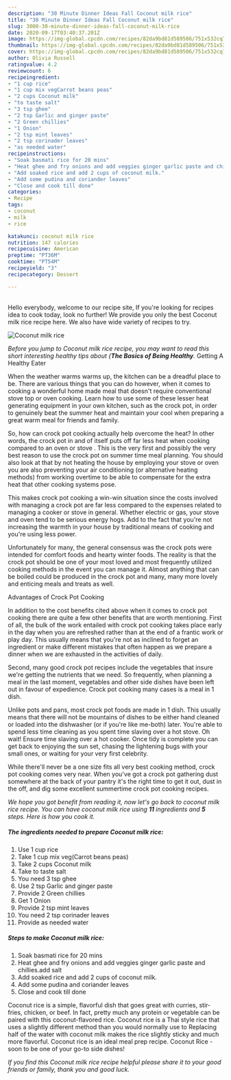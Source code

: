 ```yaml
---
description: "30 Minute Dinner Ideas Fall Coconut milk rice"
title: "30 Minute Dinner Ideas Fall Coconut milk rice"
slug: 3000-30-minute-dinner-ideas-fall-coconut-milk-rice
date: 2020-09-17T03:40:37.201Z
image: https://img-global.cpcdn.com/recipes/82da9bd81d589506/751x532cq70/coconut-milk-rice-recipe-main-photo.jpg
thumbnail: https://img-global.cpcdn.com/recipes/82da9bd81d589506/751x532cq70/coconut-milk-rice-recipe-main-photo.jpg
cover: https://img-global.cpcdn.com/recipes/82da9bd81d589506/751x532cq70/coconut-milk-rice-recipe-main-photo.jpg
author: Olivia Russell
ratingvalue: 4.2
reviewcount: 6
recipeingredient:
- "1 cup rice"
- "1 cup mix vegCarrot beans peas"
- "2 cups Coconut milk"
- "to taste salt"
- "3 tsp ghee"
- "2 tsp Garlic and ginger paste"
- "2 Green chillies"
- "1 Onion"
- "2 tsp mint leaves"
- "2 tsp corinader leaves"
- "as needed water"
recipeinstructions:
- "Soak basmati rice for 20 mins"
- "Heat ghee and fry onions and add veggies ginger garlic paste and chillies.add salt"
- "Add soaked rice and add 2 cups of coconut milk."
- "Add some pudina and coriander leaves"
- "Close and cook till done"
categories:
- Recipe
tags:
- coconut
- milk
- rice

katakunci: coconut milk rice 
nutrition: 147 calories
recipecuisine: American
preptime: "PT36M"
cooktime: "PT54M"
recipeyield: "3"
recipecategory: Dessert

---
```

<br>
Hello everybody, welcome to our recipe site, If you're looking for recipes idea to cook today, look no further! We provide you only the best Coconut milk rice recipe here. We also have wide variety of recipes to try.
<br>


![Coconut milk rice](https://img-global.cpcdn.com/recipes/82da9bd81d589506/751x532cq70/coconut-milk-rice-recipe-main-photo.jpg)

<i>Before you jump to Coconut milk rice recipe, you may want to read this short interesting healthy tips about {<strong>The Basics of Being Healthy</strong>.</i>
Getting A Healthy Eater


When the weather warms warms up, the kitchen can be a dreadful place to be. There are various things that you can do however, when it comes to cooking a wonderful home made meal that doesn't require conventional stove top or oven cooking. Learn how to use some of these lesser heat generating equipment in your own kitchen, such as the crock pot, in order to genuinely beat the summer heat and maintain your cool when preparing a great warm meal for friends and family.

So, how can crock pot cooking actually help overcome the heat? In other words, the crock pot in and of itself puts off far less heat when cooking compared to an oven or stove . This is the very first and possibly the very best reason to use the crock pot on summer time meal planning. You should also look at that by not heating the house by employing your stove or oven you are also preventing your air conditioning (or alternative heating methods) from working overtime to be able to compensate for the extra heat that other cooking systems pose.

This makes crock pot cooking a win-win situation since the costs involved with managing a crock pot are far less compared to the expenses related to managing a cooker or stove in general. Whether electric or gas, your stove and oven tend to be serious energy hogs. Add to the fact that you're not increasing the warmth in your house by traditional means of cooking and you're using less power.

Unfortunately for many, the general consensus was the crock pots were intended for comfort foods and hearty winter foods.  The reality is that the crock pot should be one of your most loved and most frequently utilized cooking methods in the event you can manage it.  Almost anything that can be boiled could be produced in the crock pot and many, many more lovely and enticing meals and treats as well.

Advantages of Crock Pot Cooking

In addition to the cost benefits cited above when it comes to crock pot cooking there are quite a few other benefits that are worth mentioning. First of all, the bulk of the work entailed with crock pot cooking takes place early in the day when you are refreshed rather than at the end of a frantic work or play day. This usually means that you're not as inclined to forget an ingredient or make different mistakes that often happen as we prepare a dinner when we are exhausted in the activities of daily.

Second, many good crock pot recipes include the vegetables that insure we're getting the nutrients that we need. So frequently, when planning a meal in the last moment, vegetables and other side dishes have been left out in favour of expedience. Crock pot cooking many cases is a meal in 1 dish.

 Unlike pots and pans, most crock pot foods are made in 1 dish. This usually means that there will not be mountains of dishes to be either hand cleaned or loaded into the dishwasher (or if you're like me-both) later. You're able to spend less time cleaning as you spent time slaving over a hot stove. Oh wait! Ensure time slaving over a hot cooker. Once tidy is complete you can get back to enjoying the sun set, chasing the lightening bugs with your small ones, or waiting for your very first celebrity.

While there'll never be a one size fits all very best cooking method, crock pot cooking comes very near. When you've got a crock pot gathering dust somewhere at the back of your pantry it's the right time to get it out, dust in the off, and dig some excellent summertime crock pot cooking recipes.


<i>We hope you got benefit from reading it, now let's go back to coconut milk rice recipe. You can have coconut milk rice using <strong>11</strong> ingredients and <strong>5</strong> steps. Here is how you cook it.
</i>

##### The ingredients needed to prepare Coconut milk rice:

1. Use 1 cup rice
1. Take 1 cup mix veg(Carrot beans peas)
1. Take 2 cups Coconut milk
1. Take to taste salt
1. You need 3 tsp ghee
1. Use 2 tsp Garlic and ginger paste
1. Provide 2 Green chillies
1. Get 1 Onion
1. Provide 2 tsp mint leaves
1. You need 2 tsp corinader leaves
1. Provide as needed water


##### Steps to make Coconut milk rice:

1. Soak basmati rice for 20 mins
1. Heat ghee and fry onions and add veggies ginger garlic paste and chillies.add salt
1. Add soaked rice and add 2 cups of coconut milk.
1. Add some pudina and coriander leaves
1. Close and cook till done


Coconut rice is a simple, flavorful dish that goes great with curries, stir-fries, chicken, or beef. In fact, pretty much any protein or vegetable can be paired with this coconut-flavored rice. Coconut rice is a Thai style rice that uses a slightly different method than you would normally use to Replacing half of the water with coconut milk makes the rice slightly sticky and much more flavorful. Coconut rice is an ideal meal prep recipe. Coconut Rice - soon to be one of your go-to side dishes! 

<i>If you find this Coconut milk rice recipe helpful please share it to your good friends or family, thank you and good luck.</i>
